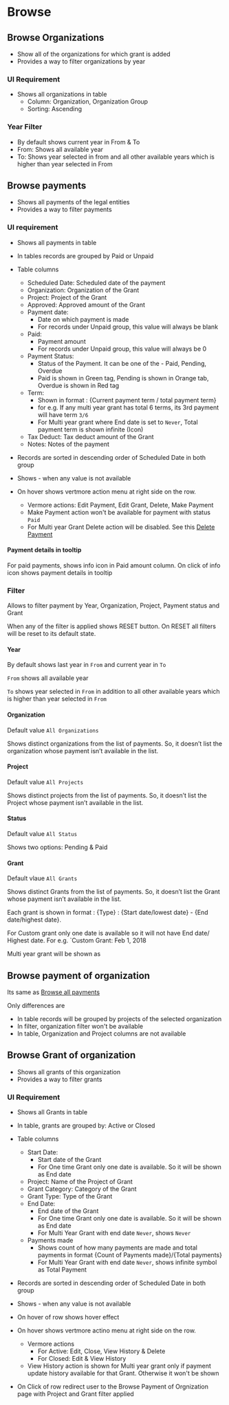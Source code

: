 # Browse

## Browse Organizations

- Show all of the organizations for which grant is added
- Provides a way to filter organizations by year

### UI Requirement

- Shows all organizations in table
  - Column: Organization, Organization Group
  - Sorting: Ascending

### Year Filter

- By default shows current year in From & To
- From: Shows all available year
- To: Shows year selected in from and all other available years which is higher than year selected in From



## Browse payments

- Shows all payments of the legal entities
- Provides a way to filter payments

### UI requirement

- Shows all payments in table
- In tables records are grouped by Paid or Unpaid 

- Table columns
  - Scheduled Date: Scheduled date of the payment
  - Organization: Organization of the Grant
  - Project: Project of the Grant
  - Approved: Approved amount of the Grant
  - Payment date:
    - Date on which payment is made
    - For records under Unpaid group, this value will always be blank
  - Paid:  
    - Payment amount
    - For records under Unpaid group, this value will always be 0
  - Payment Status: 
    - Status of the Payment. It can be one of the - Paid, Pending, Overdue
    - Paid is shown in Green tag, Pending is shown in Orange tab, Overdue is shown in Red tag
  - Term: 
    - Shown in format : {Current payment term / total payment term} 
    - for e.g. If any multi year grant has total 6 terms, its 3rd payment will have term `3/6`
    - For Multi year grant where End date is set to `Never`, Total payment term is shown infinite (Icon)
  - Tax Deduct: Tax deduct amount of the Grant
  - Notes: Notes of the payment
- Records are sorted in descending order of Scheduled Date in both group
- Shows - when any value is not available
- On hover shows vertmore action menu at right side on the row.
  - Vermore actions: Edit Payment, Edit Grant, Delete, Make Payment
  - Make Payment action won't be available for payment with status `Paid`
  - For Multi year Grant Delete action will be disabled. See this [Delete Payment](./payment#delete-payment)

#### Payment details in tooltip

For paid payments, shows info icon in Paid amount column. On click of info icon shows payment details in tooltip

### Filter 

Allows to filter payment by Year, Organization, Project, Payment status and Grant

When any of the filter is applied shows RESET button. On RESET all filters will be reset to its default state.

#### Year

By default shows last year in `From` and current year in `To`

`From` shows all available year

`To` shows year selected in `From` in addition to all other available years which is higher than year selected in `From`

#### Organization

Default value `All Organizations`

Shows distinct organizations from the list of payments. So, it doesn’t list the organization whose payment isn’t available in the list.

#### Project

Default value `All Projects`

Shows distinct projects from the list of payments. So, it doesn’t list the Project whose payment isn’t available in the list.

#### Status

Default value `All Status`

Shows two options: Pending  & Paid

#### Grant

Default vlaue `All Grants`

Shows distinct Grants from the list of payments. So, it doesn’t list the Grant whose payment isn’t available in the list.

Each grant is shown in format : {Type} : {Start date/lowest date} - {End date/highest date}. 

For Custom grant only one date is available so it will not have End date/ Highest date. For e.g. `Custom Grant: Feb 1, 2018

Multi year grant will be shown as



## Browse payment of organization

Its same as [Browse all payments](#browse-all-payments)

Only differences are

- In table records will be grouped by projects of the selected organization
- In filter, organization filter won't be available 
- In table, Organization and Project columns are not available

## Browse Grant of organization

- Shows all grants of this organization 
- Provides a way to filter grants

### UI Requirement

- Shows all Grants in table
- In table, grants are grouped by: Active or Closed

- Table columns
  - Start Date: 
    - Start date of the Grant
    - For One time Grant only one date is available. So it will be shown as End date
  - Project: Name of the Project of Grant
  - Grant Category: Category of the Grant
  - Grant Type: Type of the Grant
  - End Date: 
    - End date of the Grant
    - For One time Grant only one date is available. So it will be shown as End date
    - For Multi Year Grant with end date `Never`, shows `Never`
  - Payments made
    - Shows count of how many payments are made and total payments in format {Count of Payments made}/{Total payments}
    - For Multi Year Grant with end date `Never`, shows infinite symbol as Total Payment

- Records are sorted in descending order of Scheduled Date in both group
- Shows - when any value is not available
- On hover of row shows hover effect
- On hover shows vertmore actino menu at right side on the row.
  - Vermore actions
    - For Active: Edit, Close, View History & Delete
    - For Closed: Edit & View History
  - View History action is shown for Multi year grant only if payment update history available for that Grant. Otherwise it won't be shown
- On Click of row redirect user to the Browse Payment of Orgnization page with Project and Grant filter applied